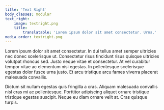 ```yaml
---
title: 'Text Right'
body_classes: modular
text_right:
    image: textright.png
    title:
        translatable: 'Lorem ipsum dolor sit amet consectetur. Urna.'
media_order: textright.png
---
```


Lorem ipsum dolor sit amet consectetur. In dui tellus amet semper ultricies nec donec scelerisque ut. Consectetur risus tincidunt risus quisque ultricies volutpat rhoncus sed. Justo neque vitae et consectetur. At vel curabitur tempor vitae ac elementum nisi egestas. In pellentesque scelerisque egestas dolor fusce urna justo. Et arcu tristique arcu fames viverra placerat malesuada convallis.

Dictum sit nullam egestas quis fringilla a cras. Aliquam malesuada convallis nisl cras mi ac pellentesque. Porttitor adipiscing aliquet ornare tristique tristique egestas suscipit. Neque eu diam ornare velit at. Cras quisque turpis.